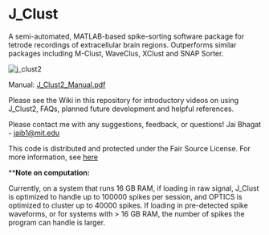 # J_Clust
A semi-automated, MATLAB-based spike-sorting software package for tetrode recordings of extracellular brain regions. Outperforms similar packages including M-Clust, WaveClus, XClust and SNAP Sorter.

![j_clust2](https://user-images.githubusercontent.com/14895866/30189822-6bc536c6-9404-11e7-8c08-02670035f634.jpg)

Manual: [J_Clust2_Manual.pdf](https://github.com/jaib1/J_Clust/files/1297605/J_Clust2_Manual.pdf)

Please see the Wiki in this repository for introductory videos on using J_Clust2, FAQs, planned future development and helpful references.

Please contact me with any suggestions, feedback, or questions! Jai Bhagat - jaib1@mit.edu

This code is distributed and protected under the Fair Source License. For more information, see [here](https://fair.io/)

****Note on computation:** 

Currently, on a system that runs 16 GB RAM, if loading in raw signal, J_Clust is optimized to handle up to 100000 spikes per session, and OPTICS is optimized to cluster up to 40000 spikes. If loading in pre-detected spike waveforms, or for systems with > 16 GB RAM, the number of spikes the program can handle is larger.
